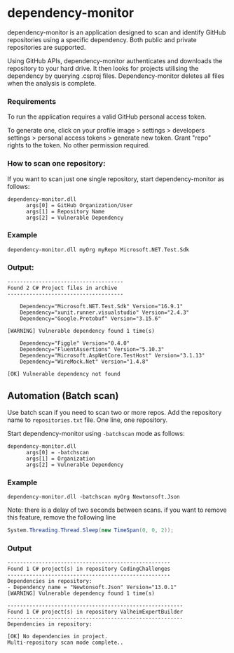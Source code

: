 # dependency-monitor
dependency-monitor is an application designed to scan and identify GitHub repositories using a specific dependency. Both public and private repositories are supported.

Using GitHub APIs, dependency-monitor authenticates and downloads the repository to your hard drive. It then looks for projects utilising the dependency by querying .csproj files. Dependency-monitor deletes all files when the analysis is complete.

### Requirements
To run the application requires a valid GitHub personal access token.

To generate one, click on your profile image > settings > developers settings > personal access tokens > generate new token.
Grant "repo" rights to the token. No other permission required.

### How to scan one repository:
If you want to scan just one single repository, start dependency-monitor as follows:

```
dependency-monitor.dll 
      args[0] = GitHub Organization/User
      args[1] = Repository Name
      args[2] = Vulnerable Dependency
```
### Example
```
dependency-monitor.dll myOrg myRepo Microsoft.NET.Test.Sdk 
```
### Output:
```
-------------------------------------
Found 2 C# Project files in archive
-------------------------------------

    Dependency="Microsoft.NET.Test.Sdk" Version="16.9.1" 
    Dependency="xunit.runner.visualstudio" Version="2.4.3" 
    Dependency="Google.Protobuf" Version="3.15.6" 
    
[WARNING] Vulnerable dependency found 1 time(s)

    Dependency="Figgle" Version="0.4.0" 
    Dependency="FluentAssertions" Version="5.10.3" 
    Dependency="Microsoft.AspNetCore.TestHost" Version="3.1.13" 
    Dependency="WireMock.Net" Version="1.4.8" 
    
[OK] Vulnerable dependency not found

```

## Automation (Batch scan)
Use batch scan if you need to scan two or more repos.
Add the repository name to `repositories.txt` file. One line, one repository.

Start dependency-monitor using `-batchscan` mode as follows:

```
dependency-monitor.dll 
      args[0] = -batchscan
      args[1] = Organization
      args[2] = Vulnerable Dependency
```
### Example
```
dependency-monitor.dll -batchscan myOrg Newtonsoft.Json
```
Note: there is a delay of two seconds between scans. if you want to remove this feature, remove the following line
```csharp
System.Threading.Thread.Sleep(new TimeSpan(0, 0, 2));
```
### Output
```angular2html
----------------------------------------------------
Found 1 C# project(s) in repository CodingChallenges
----------------------------------------------------
Dependencies in repository:
- Dependency name = "Newtonsoft.Json" Version="13.0.1"
[WARNING] Vulnerable dependency found 1 time(s)

--------------------------------------------------------
Found 1 C# project(s) in repository ValheimExpertBuilder
--------------------------------------------------------
Dependencies in repository:

[OK] No dependencies in project.
Multi-repository scan mode complete..
```